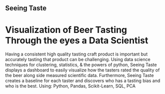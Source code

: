 ## Seeing Taste

# Visualization of Beer Tasting Through the eyes a Data Scientist
Having a consistent high quality tasting craft product is important but accurately tasting that product can be challenging. Using data science techniques for clustering, statistics, &amp; the powers of python, Seeing Taste displays a dashboard to easily visualize how the tasters rated the quality of the beer along side measured scientific data. Furthermore, Seeing Taste creates a baseline for each taster and discovers who has a tasting bias and who is the best. Using: Python, Pandas, Scikit-Learn, SQL, PCA
